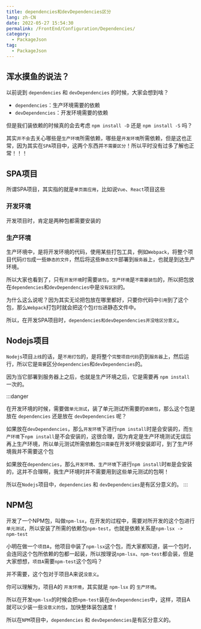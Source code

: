 ```yaml
---
title: dependencies和devDependencies区分
lang: zh-CN
date: 2022-05-27 15:54:30
permalink: /FrontEnd/Configuration/Dependencies/
category: 
  - PackageJson
tag: 
  - PackageJson
---
```


## 浑水摸鱼的说法？

以前说到 `dependencies` 和 `devDependencies` 的时候，大家会想到啥？

- `dependencies`：生产环境需要的依赖
- `devDependencies`：开发环境需要的依赖

但是我们装依赖的时候真的会去考虑 `npm install -D` 还是 `npm install -S` 吗？

其实`并不会`去关心哪些是`生产环境`所需依赖，哪些是`开发环境`所需依赖，但是这也正常，因为其实在`SPA`项目中，这两个东西并`不需要区分`！所以平时没有过多了解也正常！！！

## SPA项目

所谓SPA项目，其实指的就是`单页面应用`，比如说`Vue`、`React`项目这些

### 开发环境

开发项目时，肯定是两种包都需要安装的

### 生产环境

生产环境中，是将开发环境的代码，使用某些打包工具，例如`Webpack`，将整个项目代码`打包`成一些`静态的文件`，然后将这些`静态文件`部署到`服务器`上，也就是到达生产环境。

所以大家也看到了，只有`开发环境`时需要`装包`，`生产环境`是`不需要装包`的，所以把包放在`dependencies`和`devDependencies`中是`没有区别`的。

为什么这么说呢？因为其实无论把包放在哪里都好，只要你代码中`引用`到了这个包，那么`Webpack`打包时就会把这个包`打包`进静态文件中。

所以，在开发SPA项目时，`dependencies和devDependencies并没啥区分意义`。

## Nodejs项目

`Nodejs`项目`上线`的话，是`不用打包`的，是将整个`完整项目代码`扔到`服务器`上，然后运行，所以它是`需要`区分`dependencies`和`devDependencies`的。

因为当它部署到服务器上之后，也就是生产环境之后，它是需要再 `npm install` 一次的。

:::danger

<Badge text="举个例子" type="warning"/> 

在开发环境的时候，需要做`单元测试`，装了单元测试所需要的`依赖包`，那么这个包是放在 `dependencies` 还是放在 `devDependencies` 呢？

如果放在`devDependencies`，那么`开发环境`下进行`npm install`时是会安装的，而`生产环境`下`npm install`是不会安装的，这很合理，因为肯定是生产环境测试无误后再上生产环境，所以单元测试所需依赖包`只需要`在开发环境安装即可，到了生产环境我并不需要这个包

如果放在`dependencies`，那么`开发环境`、`生产环境`下进行`npm install`时`都`是会安装的，这并不合理啊，我生产环境时并不需要用到这些单元测试的包啊！

所以在`Nodejs`项目中，`dependencies` 和 `devDependencies`是有区分意义的。
:::

## NPM包

开发了一个NPM包，叫做`npm-lsx`，在开发的过程中，需要对所开发的这个包进行`单元测试`，所以安装了所需的依赖包`npm-test`，也就是依赖关系是`npm-lsx -> npm-test`

小明在做一个`项目A`，他项目中装了`npm-lsx`这个包，而大家都知道，装一个包时，会连同这个包所依赖的包都一起装，所以按理说`npm-lsx`、`npm-test`都会装，但是大家想想，`项目A`需要`npm-test`这个包吗？

并不需要，这个包对于项目A来说`没意义`。

你可以理解为，项目A的 `开发环境`，其实就是 `npm-lsx` 的 `生产环境`。

所以在开发`npm-lsx`的时候会把`npm-test`装在`devDependencies`中，这样，项目A就可以少装一些`没意义的包`，加快整体装包速度！

所以在`NPM`项目中，`dependencies` 和 `devDependencies`是有区分意义的。
